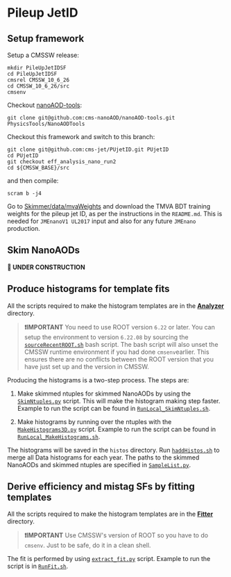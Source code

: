 # Pileup JetID

## Setup framework

Setup a CMSSW release:
```
mkdir PileUpJetIDSF
cd PileUpJetIDSF
cmsrel CMSSW_10_6_26
cd CMSSW_10_6_26/src
cmsenv
```
Checkout [nanoAOD-tools](https://github.com/cms-nanoAOD/nanoAOD-tools):
```
git clone git@github.com:cms-nanoAOD/nanoAOD-tools.git PhysicsTools/NanoAODTools
```
Checkout this framework and switch to this branch:
```
git clone git@github.com:cms-jet/PUjetID.git PUjetID
cd PUjetID
git checkout eff_analysis_nano_run2
cd ${CMSSW_BASE}/src
```
and then compile:
```
scram b -j4
```

Go to [Skimmer/data/mvaWeights](Skimmer/data/mvaWeights/) and download the TMVA BDT training weights 
for the pileup jet ID, as per the instructions in the `README.md`. This is needed for `JMEnanoV1 UL2017` input 
and also for any future `JMEnano` production.

## Skim NanoAODs
**:construction: UNDER CONSTRUCTION**

## Produce histograms for template fits

All the scripts required to make the histogram templates are in the [**Analyzer**](./Analyzer) directory.

>**:exclamation:IMPORTANT** You need to use ROOT version ```6.22``` or later. You can setup the environment 
to version ```6.22.08``` by sourcing the [```sourceRecentROOT.sh```](./Analyzer/sourceRecentROOT.sh) 
bash script. The bash script will also unset the CMSSW runtime environment if you had done ```cmsenv```earlier. 
This ensures there are no conflicts between the ROOT version that you have just set up and the version in CMSSW.

Producing the histograms is a two-step process. The steps are:

1. Make skimmed ntuples for skimmed NanoAODs by using the [```SkimNtuples.py```](./Analyzer/SkimNtuples.py) script. This will make the histogram making step faster. Example to run the script can be found in [```RunLocal_SkimNtuples.sh```](./Analyzer/RunLocal_SkimNtuples.sh).

2. Make histograms by running over the ntuples with the [```MakeHistograms3D.py```](./Analyzer/MakeHistograms3D.py) script. Example to run the script can be found in [```RunLocal_MakeHistograms.sh```](./Analyzer/RunLocal_MakeHistograms.sh).

The histograms will be saved in the ```histos``` directory. Run [```haddHistos.sh```](./Analyzer/haddHistos.sh) to merge all Data histograms for each year. The paths to the skimmed NanoAODs and skimmed ntuples are specified in [```SampleList.py```](./Analyzer/SampleList.py).

## Derive efficiency and mistag SFs by fitting templates 

All the scripts required to make the histogram templates are in the [**Fitter**](./Fitter) directory.

>**:exclamation:IMPORTANT** Use CMSSW's version of ROOT so you have to do ```cmsenv```. Just to be safe, do it in a clean shell.

The fit is performed by using [```extract_fit.py```](./Fitter/extract_fit.py) script. Example to run the script is in [```RunFit.sh```](./Fitter/RunFit.sh). 

